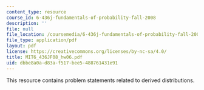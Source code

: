 ```yaml
---
content_type: resource
course_id: 6-436j-fundamentals-of-probability-fall-2008
description: ''
file: null
file_location: /coursemedia/6-436j-fundamentals-of-probability-fall-2008/dbbe8a0ad83af517bee5488761431e91_MIT6_436JF08_hw06.pdf
file_type: application/pdf
layout: pdf
license: https://creativecommons.org/licenses/by-nc-sa/4.0/
title: MIT6_436JF08_hw06.pdf
uid: dbbe8a0a-d83a-f517-bee5-488761431e91
---
```

This resource contains problem statements related to derived distributions.